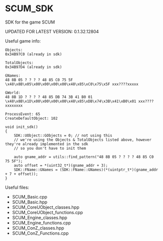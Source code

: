 # SCUM_SDK
SDK for the game SCUM

UPDATED FOR LATEST VERSION: 0.1.32.12804

Useful game info:
```
Objects:
0x34B97C0 (already in sdk)

TotalObjects: 
0x34B97D4 (already in sdk)

GNames:
48 8B 05 ? ? ? ? 48 85 C0 75 5F
\x48\x8B\x05\x00\x00\x00\x00\x48\x85\xC0\x75\x5F xxx????xxxxx

GWorld:
48 8B 1D ? ? ? ? 48 85 DB 74 3B 41 B0 01
\x48\x8B\x1D\x00\x00\x00\x00\x48\x85\xDB\x74\x3B\x41\xB0\x01 xxx????xxxxxxxx

ProcessEvent: 65
CreateDefaultObject: 102

void init_sdk()
{
	SDK::UObject::GObjects = 0; // not using this
	// we're using the Objects & TotalObjects listed above, however they're already implemented in the sdk
	// so you don't have to init them

	auto gname_addr = utils::find_pattern("48 8B 05 ? ? ? ? 48 85 C0 75 5F");
	auto offset = *(uint32_t*)(gname_addr + 3);
	SDK::FName::GNames = (SDK::FName::GNames)(*(uintptr_t*)(gname_addr + 7 + offset));
}
```

Useful files:
- SCUM_Basic.cpp
- SCUM_Basic.hpp
- SCUM_CoreUObject_classes.hpp
- SCUM_CoreUObject_functions.cpp
- SCUM_Engine_classes.hpp
- SCUM_Engine_functions.cpp
- SCUM_ConZ_classes.hpp
- SCUM_ConZ_Functions.cpp
